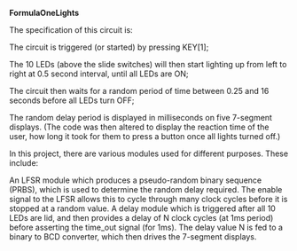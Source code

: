 **FormulaOneLights**

The specification of this circuit is:

The circuit is triggered (or started) by pressing KEY[1];

The 10 LEDs (above the slide switches) will then start lighting up from left to right at 0.5 second interval, until all LEDs are ON;

The circuit then waits for a random period of time between 0.25 and 16 seconds before all LEDs turn OFF;

The random delay period is displayed in milliseconds on five 7-segment displays. (The code was then altered to display the reaction time of the user, how long it took for them to press a button once all lights turned off.)

In this project, there are various modules used for different purposes. These include:

An LFSR module which produces a pseudo-random binary sequence (PRBS), which is used to determine the random delay required. The enable signal to the LFSR allows this to cycle through many clock cycles before it is stopped at a random value.
A delay module which is triggered after all 10 LEDs are lid, and then provides a delay of N clock cycles (at 1ms period) before asserting the time_out signal (for 1ms). The delay value N is fed to a binary to BCD converter, which then drives the 7-segment displays.
